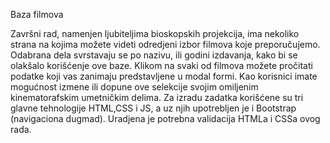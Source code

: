 Baza filmova

Završni rad, namenjen ljubiteljima bioskopskih projekcija, ima nekoliko strana na kojima možete videti odredjeni izbor filmova koje preporučujemo. 
Odabrana dela svrstavaju se po nazivu, ili godini izdavanja, kako bi se olakšalo korišćenje ove baze. Klikom na svaki od filmova možete pročitati podatke koji vas zanimaju predstavljene u modal formi. Kao korisnici imate mogućnost izmene ili dopune ove selekcije svojim omiljenim kinematorafskim umetničkim delima. 
Za izradu  zadatka korišćene su tri glavne tehnologije HTML,CSS i JS, a uz njih upotrebljen je i Bootstrap (navigaciona dugmad). 
Uradjena je potrebna validacija HTMLa i CSSa ovog rada.
